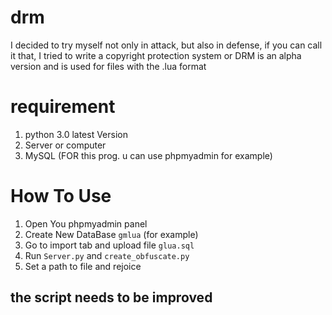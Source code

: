# drm

I decided to try myself not only in attack, but also in defense, if you can call it that, I tried to write a copyright protection system or DRM is an alpha version and is used for files with the .lua format

# requirement
1. python 3.0 latest Version 
2. Server or computer
3. MySQL (FOR this prog. u can use phpmyadmin for example)

# How To Use
1. Open You phpmyadmin panel 
2. Create New DataBase `gmlua` (for example)
3. Go to import tab and upload file `glua.sql`
4. Run `Server.py` and `create_obfuscate.py`
5. Set a path to file and rejoice

## the script needs to be improved
